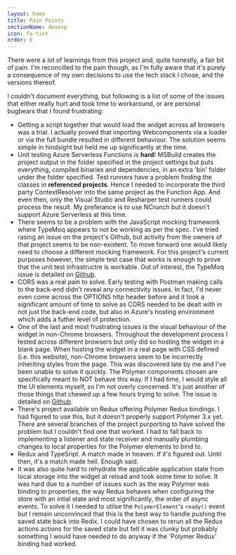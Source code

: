 ```yaml
---
layout: home
title: Pain Points
sectionName: devexp
icon: fa-tint
order: 6
---
```


There were a lot of learnings from this project and, quite honestly, a fair bit of pain. I'm reconcilled to the pain though, as I'm fully aware that it's purely a consequence of my own decisions to use the tech stack I chose, and the versions thereof.

I couldn't document everything, but following is a list of some of the issues that either really hurt and took time to workaround, or are personal bugbears that I found frustrating:

* Getting a script together that would load the widget across all browsers was a trial. I actually proved that importing Webcomponents via a loader or via the full bundle resulted in different behaviour. The solution seems simple in hindsight but held me up significantly at the time.
* Unit testing Azure Serverless Functions is __hard__! MSBuild creates the project output in the folder specified in the project settings but puts everything, compiled binaries and dependencies, in an extra 'bin' folder under the folder specified. Test runners have a problem finding the classes in __referenced projects__. Hence I needed to incorporate the third party ContextResolver into the same project as the Function App. And even then, only the Visual Studio and Resharper test runners could process the result. My preferance is to use NCrunch but it doesn't support Azure Serverless at this time.
* There seems to be a problem with the JavaScript mocking framework where TypeMoq appears to not be working as per the spec. I've tried rasing an issue on the project's Github, but activity from the owners of that project seems to be non-existent. To move forward one would likely need to choose a different mocking framework. For this project's current purposes however, the simple test case that works is enough to prove that the unit test infrastructre is workable. Out of interest, the TypeMoq issue is detailed on [Github](https://github.com/florinn/typemoq/issues/102).
* CORS was a real pain to solve. Early testing with Postman making calls to the back-end didn't reveal any connectivity issues. In fact, I'd never even come across the OPTIONS http header before and it took a significant amount of time to solve as CORS needed to be dealt with in not just the back-end code, but also in Azure's hosting environment which adds a futher level of protection.
* One of the last and most frustrating issues is the visual behaviour of the widget in non-Chrome browsers. Throughout the development process I tested across different browsers but only did so hosting the widget in a blank page. When hosting the widget in a real page with CSS defined (i.e. this website), non-Chrome browsers seem to be incorrectly inheriting styles from the page. This was discovered late by me and I've been unable to solve it quickly. The Polymer components chosen are specifically meant to NOT behave this way. If I had time, I would style all the UI elements myself, so I'm not overly concerned. It's just another of those things that chewed up a few hours trying to solve. The issue is detailed on [Github](https://github.com/PolymerElements/paper-dialog/issues/170).
* There's project available on Redux offering Polymer Redux bindings. I had figured to use this, but it doesn't properly support Polymer 3.x yet. There are several branches of the project purporting to have solved the problem but I couldn't find one that worked. I had to fall back to implementing a listener and state receiver and manually plumbing changes to local properties for the Polymer elements to bind to.
* Redux and TypeSript. A match made in heaven. If it's figured out. Until then, it's a match made hell. Enough said.
* It was also quite hard to rehydrate the applicable application state from local storage into the widget at reload and took some time to solve. It was hard due to a number of issues such as the way Polymer was binding to properties, the way Redux behaves when configuring the store with an intial state and most significantly, the order of async events. To solve it I needed to utilse the `PolymerElement`'s `ready()` event but I remain unconvinced that this is the best way to handle pushing the saved state back into Redix. I could have chosen to rerun all the Redux actions actions for the saved state but felt it was clunky but probably something I would have needed to do anyway if the 'Polymer Redux' binding had worked.